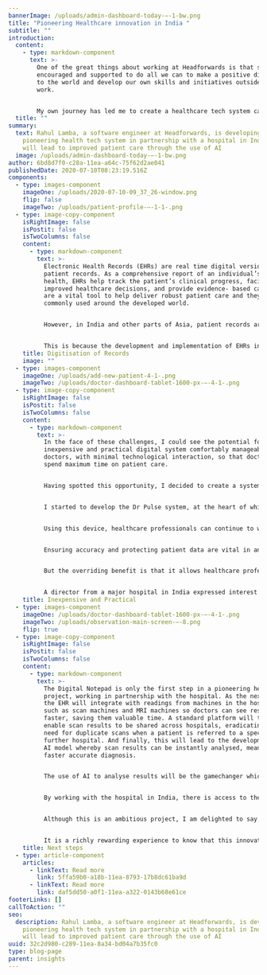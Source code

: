 ```yaml
---
bannerImage: /uploads/admin-dashboard-today-–-1-bw.png
title: "Pioneering Healthcare innovation in India "
subtitle: ""
introduction:
  content:
    - type: markdown-component
      text: >-
        One of the great things about working at Headforwards is that staff are
        encouraged and supported to do all we can to make a positive difference
        to the world and develop our own skills and initiatives outside of
        work. 


        My own journey has led me to create a healthcare tech system called Doctor Pulse, initially for Electronic Health Records, which is being trialled and developed in partnership with a hospital in India.
  title: ""
summary:
  text: Rahul Lamba, a software engineer at Headforwards, is developing a
    pioneering health tech system in partnership with a hospital in India, which
    will lead to improved patient care through the use of AI
  image: /uploads/admin-dashboard-today-–-1-bw.png
author: 6bd8d7f0-c28a-11ea-a64c-75f62d2ae041
publishedDate: 2020-07-10T08:23:19.516Z
components:
  - type: images-component
    imageOne: /uploads/2020-07-10-09_37_26-window.png
    flip: false
    imageTwo: /uploads/patient-profile-–-1-1-.png
  - type: image-copy-component
    isRightImage: false
    isPostit: false
    isTwoColumns: false
    content:
      - type: markdown-component
        text: >-
          Electronic Health Records (EHRs) are real time digital versions of
          patient records. As a comprehensive report of an individual’s overall
          health, EHRs help track the patient’s clinical progress, facilitate
          improved healthcare decisions, and provide evidence- based care. They
          are a vital tool to help deliver robust patient care and they are
          commonly used around the developed world. 


          However, in India and other parts of Asia, patient records are still mainly paper based in government-owned hospitals and they are used by only a few private hospitals. Despite initiatives such as the government’s flagship Digital India programme, adoption of EHRs remains extremely low. 


          This is because the development and implementation of EHRs involve a great number of challenges. As well as the need for high initial investment and concern about data security, acceptance of EHR by doctors is also perceived as a significant barrier. Electronic heath records are seen to be creating more work for healthcare professionals, many of whom do not have a high degree of computer literacy. They see new software and the need for software training as an unwelcome additional time pressure. In India, the patient to doctor ratio is an astounding 10,000:1, so there is enormous pressure on the time of doctors.
    title: Digitisation of Records
    image: ""
  - type: images-component
    imageOne: /uploads/add-new-patient-4-1-.png
    imageTwo: /uploads/doctor-dashboard-tablet-1600-px-–-4-1-.png
  - type: image-copy-component
    isRightImage: false
    isPostit: false
    isTwoColumns: false
    content:
      - type: markdown-component
        text: >-
          In the face of these challenges, I could see the potential for an
          inexpensive and practical digital system comfortably manageable by
          doctors, with minimal technological interaction, so that doctors can
          spend maximum time on patient care. 


          Having spotted this opportunity, I decided to create a system that could work in harmony with doctors’ normal daily routines and that would require no special technical or PC skills to use. This means that digitization can be introduced to healthcare settings in India with minimal disruption. 


          I started to develop the Dr Pulse system, at the heart of which is a specially designed Digital Notepad, similar to an Amazon Kindle. 


          Using this device, healthcare professionals can continue to write their observations and notes naturally as if they were writing on paper, using a stylus. These notes can be transferred and saved to the EHR system with a simple button press, built into the notepad.  


          Ensuring accuracy and protecting patient data are vital in any EHR system, so the Digital Notepad has built-in security features to ensure the safe and secure transfer of patient notes. A further benefit of this system is that it is very cost-effective to produce, which is also an important consideration. It will run using open-source Android software, making it easier for hospitals to integrate it into their existing systems. 


          But the overriding benefit is that it allows healthcare professional to update patient notes ‘on the run’ while they are doing their normal daily rounds. This makes Doctor Pulse perfectly suited to the working practices and culture of Indian hospitals. 


          A director from a major hospital in India expressed interest in the Dr Pulse approach and asked me to develop a working prototype of the Digital Notepad, which the hospital trialled in late 2019.  This has led to really useful feedback and suggestions for additional features which are now allowing me to fine tune the product.
    title: Inexpensive and Practical
  - type: images-component
    imageOne: /uploads/doctor-dashboard-tablet-1600-px-–-4-1-.png
    imageTwo: /uploads/observation-main-screen-–-8.png
    flip: true
  - type: image-copy-component
    isRightImage: false
    isPostit: false
    isTwoColumns: false
    content:
      - type: markdown-component
        text: >-
          The Digital Notepad is only the first step in a pioneering health tech
          project, working in partnership with the hospital. As the next step,
          the EHR will integrate with readings from machines in the hospital
          such as scan machines and MRI machines so doctors can see results
          faster, saving them valuable time. A standard platform will then
          enable scan results to be shared across hospitals, eradicating the
          need for duplicate scans when a patient is referred to a specialist or
          further hospital. And finally, this will lead to the development of an
          AI model whereby scan results can be instantly analysed, meaning
          faster accurate diagnosis. 


          The use of AI to analyse results will be the gamechanger which will create a step change in the quality of patient care that can be delivered by hospitals. 


          By working with the hospital in India, there is access to the kind of volume and breadth of patients that is required to build and test an AI model of this kind. Once created and trialled in India, the market potential for such an AI system is truly global. 


          Although this is an ambitious project, I am delighted to say that Doctor Pulse is now well on the way to a full launch. 


          It is a richly rewarding experience to know that this innovation can make such a difference and to help bring new technologies to hospitals in India and elsewhere, leading to improved patient care and potentially saving lives.
    title: Next steps
  - type: article-component
    articles:
      - linkText: Read more
        link: 5ffa59b0-a18b-11ea-8793-17b8dc61ba9d
      - linkText: Read more
        link: daf5dd50-a0f1-11ea-a322-0143b68e61ce
footerLinks: []
callToAction: ""
seo:
  description: Rahul Lamba, a software engineer at Headforwards, is developing a
    pioneering health tech system in partnership with a hospital in India, which
    will lead to improved patient care through the use of AI
uuid: 32c2d980-c289-11ea-8a34-bd04a7b35fc0
type: blog-page
parent: insights
---
```


